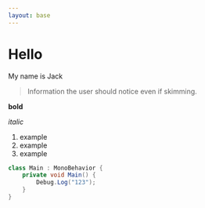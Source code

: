 ```yaml
---
layout: base
---
```


# Hello

My name is Jack

> Information the user should notice even if skimming.

**bold**

_italic_

1. example
2. example
3. example

```C#
class Main : MonoBehavior {
    private void Main() {
        Debug.Log("123");
    }
}
```
